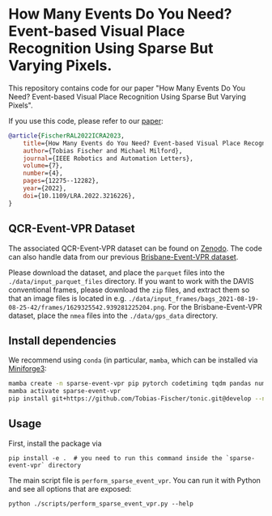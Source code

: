 # How Many Events Do You Need? Event-based Visual Place Recognition Using Sparse But Varying Pixels.

This repository contains code for our paper "How Many Events Do You Need? Event-based Visual Place Recognition Using Sparse But Varying Pixels".

If you use this code, please refer to our [paper](https://doi.org/10.1109/LRA.2022.3216226):
```bibtex
@article{FischerRAL2022ICRA2023,
    title={How Many Events do You Need? Event-based Visual Place Recognition Using Sparse But Varying Pixels},
    author={Tobias Fischer and Michael Milford},
    journal={IEEE Robotics and Automation Letters},
    volume={7},
    number={4},
    pages={12275--12282},
    year={2022},
    doi={10.1109/LRA.2022.3216226},
}
```

## QCR-Event-VPR Dataset
The associated QCR-Event-VPR dataset can be found on [Zenodo](https://zenodo.org/records/10494919). The code can also handle data from our previous [Brisbane-Event-VPR dataset](https://huggingface.co/datasets/TobiasRobotics/brisbane-event-vpr/tree/main).

Please download the dataset, and place the `parquet` files into the `./data/input_parquet_files` directory.
If you want to work with the DAVIS conventional frames, please download the `zip` files, and extract them so that an image files is located in e.g. `./data/input_frames/bags_2021-08-19-08-25-42/frames/1629325542.939281225204.png`.
For the Brisbane-Event-VPR dataset, place the `nmea` files into the `./data/gps_data` directory.

## Install dependencies
We recommend using `conda` (in particular, `mamba`, which can be installed via [Miniforge3](https://github.com/conda-forge/miniforge#miniforge3):
```bash
mamba create -n sparse-event-vpr pip pytorch codetiming tqdm pandas numpy scipy matplotlib seaborn numba pynmea2 opencv pypng h5py importrosbag pbr pyarrow fastparquet
mamba activate sparse-event-vpr
pip install git+https://github.com/Tobias-Fischer/tonic.git@develop --no-deps
```

## Usage
First, install the package via
```
pip install -e .  # you need to run this command inside the `sparse-event-vpr` directory
```

The main script file is `perform_sparse_event_vpr`. You can run it with Python and see all options that are exposed:
```
python ./scripts/perform_sparse_event_vpr.py --help
```
